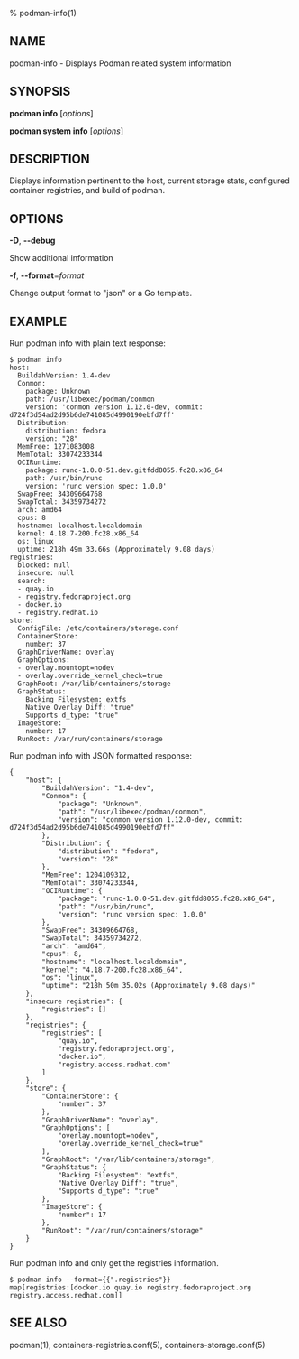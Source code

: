 % podman-info(1)

## NAME
podman\-info - Displays Podman related system information

## SYNOPSIS
**podman info** [*options*]

**podman system info** [*options*]

## DESCRIPTION

Displays information pertinent to the host, current storage stats, configured container registries, and build of podman.


## OPTIONS

**-D**, **--debug**

Show additional information

**-f**, **--format**=*format*

Change output format to "json" or a Go template.


## EXAMPLE

Run podman info with plain text response:
```
$ podman info
host:
  BuildahVersion: 1.4-dev
  Conmon:
    package: Unknown
    path: /usr/libexec/podman/conmon
    version: 'conmon version 1.12.0-dev, commit: d724f3d54ad2d95b6de741085d4990190ebfd7ff'
  Distribution:
    distribution: fedora
    version: "28"
  MemFree: 1271083008
  MemTotal: 33074233344
  OCIRuntime:
    package: runc-1.0.0-51.dev.gitfdd8055.fc28.x86_64
    path: /usr/bin/runc
    version: 'runc version spec: 1.0.0'
  SwapFree: 34309664768
  SwapTotal: 34359734272
  arch: amd64
  cpus: 8
  hostname: localhost.localdomain
  kernel: 4.18.7-200.fc28.x86_64
  os: linux
  uptime: 218h 49m 33.66s (Approximately 9.08 days)
registries:
  blocked: null
  insecure: null
  search:
  - quay.io
  - registry.fedoraproject.org
  - docker.io
  - registry.redhat.io
store:
  ConfigFile: /etc/containers/storage.conf
  ContainerStore:
    number: 37
  GraphDriverName: overlay
  GraphOptions:
  - overlay.mountopt=nodev
  - overlay.override_kernel_check=true
  GraphRoot: /var/lib/containers/storage
  GraphStatus:
    Backing Filesystem: extfs
    Native Overlay Diff: "true"
    Supports d_type: "true"
  ImageStore:
    number: 17
  RunRoot: /var/run/containers/storage

```
Run podman info with JSON formatted response:
```
{
    "host": {
        "BuildahVersion": "1.4-dev",
        "Conmon": {
            "package": "Unknown",
            "path": "/usr/libexec/podman/conmon",
            "version": "conmon version 1.12.0-dev, commit: d724f3d54ad2d95b6de741085d4990190ebfd7ff"
        },
        "Distribution": {
            "distribution": "fedora",
            "version": "28"
        },
        "MemFree": 1204109312,
        "MemTotal": 33074233344,
        "OCIRuntime": {
            "package": "runc-1.0.0-51.dev.gitfdd8055.fc28.x86_64",
            "path": "/usr/bin/runc",
            "version": "runc version spec: 1.0.0"
        },
        "SwapFree": 34309664768,
        "SwapTotal": 34359734272,
        "arch": "amd64",
        "cpus": 8,
        "hostname": "localhost.localdomain",
        "kernel": "4.18.7-200.fc28.x86_64",
        "os": "linux",
        "uptime": "218h 50m 35.02s (Approximately 9.08 days)"
    },
    "insecure registries": {
        "registries": []
    },
    "registries": {
        "registries": [
            "quay.io",
            "registry.fedoraproject.org",
            "docker.io",
            "registry.access.redhat.com"
        ]
    },
    "store": {
        "ContainerStore": {
            "number": 37
        },
        "GraphDriverName": "overlay",
        "GraphOptions": [
            "overlay.mountopt=nodev",
            "overlay.override_kernel_check=true"
        ],
        "GraphRoot": "/var/lib/containers/storage",
        "GraphStatus": {
            "Backing Filesystem": "extfs",
            "Native Overlay Diff": "true",
            "Supports d_type": "true"
        },
        "ImageStore": {
            "number": 17
        },
        "RunRoot": "/var/run/containers/storage"
    }
}
```
Run podman info and only get the registries information.
```
$ podman info --format={{".registries"}}
map[registries:[docker.io quay.io registry.fedoraproject.org registry.access.redhat.com]]
```

## SEE ALSO
podman(1), containers-registries.conf(5), containers-storage.conf(5)
